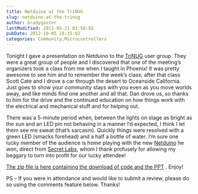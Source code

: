 ```yaml
---
title: Netduino at the TriNUG
slug: netduino-at-the-trinug
author: bradygaster
lastModified: 2011-05-21 01:58:55
pubDate: 2012-10-05 18:15:02
categories: Community,Microcontrollers
---
```


<p>Tonight I gave a presentation on Netduino to the
  <a href="http://www.trinug.org/">TriNUG</a>  user group. They were a great group of people and I discovered that one of the meeting&#x2019;s organizers took a class from me when I taught in Phoenix! It was pretty awesome to see him and to remember the week&#x2019;s class; after that class Scott Cate
  and I drove a car through the desert to Oceanside California. Just goes to show your community stays with you even as you move worlds away, and like minds find one another and all that. Dan drove us, so thanks to him for the drive and the continued
  education on how things work with the electrical and mechanical stuff and for helping out.</p>
<p>There was a 5-minute period when, between the lights on stage as bright as the sun and an LED pin not behaving in a manner I&#x2019;d expected, I think I let them see me sweat (that&#x2019;s sarcasm). Quickly things were resolved with a green LED (smacks forehead)
  and a half a bottle of water. I&#x2019;m sure one lucky member of the audience is home playing with the new
  <a href="http://www.netduino.com/">Netduino</a>  he won, direct from
  <a href="http://www.secretlabs.com/">Secret Labs</a>, whom I thank profusely for allowing my beggary to turn into profit for our lucky attendee!</p>
<p>
  <a href="http://dl.dropbox.com/u/3597725/Netduino_TriNUG.zip">The zip file is here containing the download of code and the PPT</a> . Enjoy!</p>
<p>PS &#x2013; If you were in attendance and would like to submit a review, please do so using the comments feature below. Thanks!</p>
